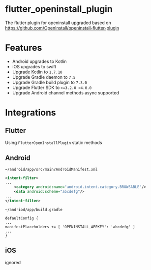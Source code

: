 # flutter_openinstall_plugin
The flutter plugin for openinstall upgraded based on https://github.com/OpenInstall/openinstall-flutter-plugin

# Features
- Android upgrades to Kotlin
- iOS upgrades to swift
- Upgrade Kotlin to `1.7.10`
- Upgrade Gradle daemon to `7.5`
- Upgrade Gradle build plugin to `7.3.0`
- Upgrade Flutter SDK to `>=3.2.0 <4.0.0`
- Upgrade Android channel methods async supported

# Integrations

Flutter
--
Using `FlutterOpenInstallPlugin` static methods

Android
--

`~/android/app/src/main/AndroidManifest.xml`
```xml
<intent-filter>
...
    <category android:name="android.intent.category.BROWSABLE"/>
    <data android:scheme="abcdefg"/>
...
</intent-filter>
```

`~/andriod/app/build.gradle`
```
defaultConfig {
...
manifestPlaceholders += [ 'OPENINSTALL_APPKEY': 'abcdefg' ]
...
}
```

iOS
--
ignored
